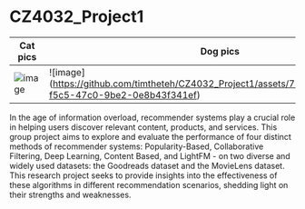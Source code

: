 # CZ4032_Project1

| Cat pics                            | Dog pics                            |
| ----------------------------------- | ----------------------------------- |
| ![image](https://github.com/timtheteh/CZ4032_Project1/assets/76463517/f0135865-50a4-4834-a69d-24d7a4c2afd6)| ![image] (https://github.com/timtheteh/CZ4032_Project1/assets/76463517/3921ce2b-f5c5-47c0-9be2-0e8b43f341ef)|

In the age of information overload, recommender systems play a crucial role in helping users discover relevant content, products, and services. This group project aims to explore and evaluate the performance of four distinct methods of recommender systems: Popularity-Based, Collaborative Filtering, Deep Learning, Content Based, and LightFM - on two diverse and widely used datasets: the Goodreads dataset and the MovieLens dataset. This research project seeks to provide insights into the effectiveness of these algorithms in different recommendation scenarios, shedding light on their strengths and weaknesses.
